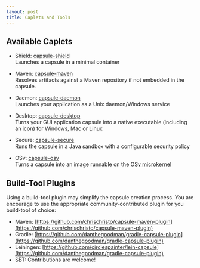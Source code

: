 ```yaml
---
layout: post
title: Caplets and Tools
---
```


## Available Caplets

* Shield: [capsule-shield](https://github.com/puniverse/capsule-shield)<br/>
Launches a capsule in a minimal container

* Maven: [capsule-maven](https://github.com/puniverse/capsule-maven)<br/>
Resolves artifacts against a Maven repository if not embedded in the capsule.

* Daemon: [capsule-daemon](https://github.com/puniverse/capsule-daemon)<br/>
Launches your application as a Unix daemon/Windows service

* Desktop: [capsule-desktop](https://github.com/puniverse/capsule-desktop)<br/>
Turns your GUI application capsule into a native executable (including an icon) for Windows, Mac or Linux

* Secure: [capsule-secure](https://github.com/puniverse/capsule-secure)<br/>
Runs the capsule in a Java sandbox with a configurable security policy

* OSv: [capsule-osv](https://github.com/puniverse/capsule-osv)<br/>
Turns a capsule into an image runnable on the [OSv microkernel](http://osv.io/)


## Build-Tool Plugins

Using a build-tool plugin may simplify the capsule creation process. You are encourage to use the appropriate community-contributed plugin for you build-tool of choice:

* Maven: [https://github.com/chrischristo/capsule-maven-plugin](https://github.com/chrischristo/capsule-maven-plugin)
* Gradle: [https://github.com/danthegoodman/gradle-capsule-plugin](https://github.com/danthegoodman/gradle-capsule-plugin)
* Leiningen: [https://github.com/circlespainter/lein-capsule](https://github.com/danthegoodman/gradle-capsule-plugin)
* SBT: Contributions are welcome!
